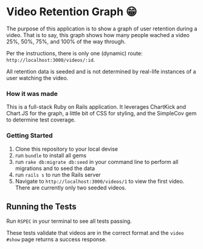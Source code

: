 # Video Retention Graph 😁
The purpose of this application is to show a graph of user retention during a video. That is to say, this graph shows how many people wached a video 25%, 50%, 75%, and 100% of the way through.

Per the instructions, there is only one (dynamic) route: `http://localhost:3000/videos/:id`.

All retention data is seeded and is not determined by real-life instances of a user watching the video.

### How it was made
This is a full-stack Ruby on Rails application. It leverages ChartKick and Chart.JS for the graph, a little bit of CSS for styling, and the SimpleCov gem to determine test coverage.

### Getting Started
1. Clone this repository to your local devise
2. run `bundle` to install all gems
3. run `rake db:migrate db:seed` in your command line to perform all migrations and to seed the data
4. run `rails s` to run the Rails server
4. Navigate to `http://localhost:3000/videos/1` to view the first video. There are currently only two seeded videos.

## Running the Tests
Run `RSPEC` in your terminal to see all tests passing.

These tests validate that videos are in the correct format and the `video #show` page returns a success response.
